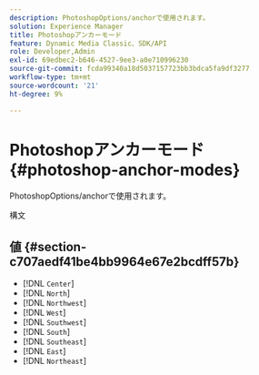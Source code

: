 ```yaml
---
description: PhotoshopOptions/anchorで使用されます。
solution: Experience Manager
title: Photoshopアンカーモード
feature: Dynamic Media Classic、SDK/API
role: Developer,Admin
exl-id: 69edbec2-b646-4527-9ee3-a0e710996230
source-git-commit: fcda99340a18d5037157723bb3bdca5fa9df3277
workflow-type: tm+mt
source-wordcount: '21'
ht-degree: 9%

---
```


# Photoshopアンカーモード{#photoshop-anchor-modes}

PhotoshopOptions/anchorで使用されます。

構文

## 値 {#section-c707aedf41be4bb9964e67e2bcdff57b}

* [!DNL `Center`]
* [!DNL `North`]
* [!DNL `Northwest`]
* [!DNL `West`]
* [!DNL `Southwest`]
* [!DNL `South`]
* [!DNL `Southeast`]
* [!DNL `East`]
* [!DNL `Northeast`]
